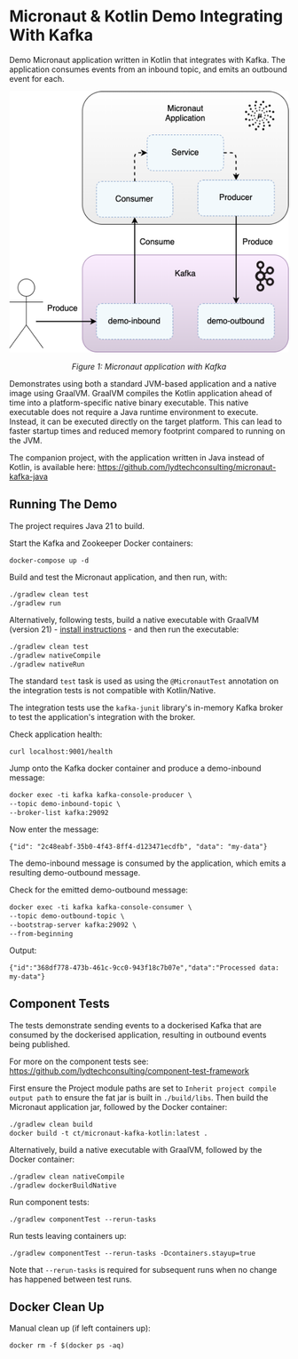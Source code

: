 # Micronaut & Kotlin Demo Integrating With Kafka

Demo Micronaut application written in Kotlin that integrates with Kafka.  The application consumes events from an inbound topic, and emits an outbound event for each.

<div style="text-align:center"><img src="micronaut-kafka.png" /></div>
<p style="text-align: center;"><I>Figure 1: Micronaut application with Kafka</I></p>

Demonstrates using both a standard JVM-based application and a native image using GraalVM.  GraalVM compiles the Kotlin application ahead of time into a platform-specific native binary executable. This native executable does not require a Java runtime environment to execute. Instead, it can be executed directly on the target platform.  This can lead to faster startup times and reduced memory footprint compared to running on the JVM.

The companion project, with the application written in Java instead of Kotlin, is available here:
https://github.com/lydtechconsulting/micronaut-kafka-java

## Running The Demo

The project requires Java 21 to build.

Start the Kafka and Zookeeper Docker containers:
```
docker-compose up -d
```

Build and test the Micronaut application, and then run, with:
```
./gradlew clean test
./gradlew run
```

Alternatively, following tests, build a native executable with GraalVM (version 21) - [install instructions](https://www.graalvm.org/latest/docs/getting-started/) - and then run the executable:
```
./gradlew clean test
./gradlew nativeCompile
./gradlew nativeRun
```
The standard `test` task is used as using the `@MicronautTest` annotation on the integration tests is not compatible with Kotlin/Native.

The integration tests use the `kafka-junit` library's in-memory Kafka broker to test the application's integration with the broker.

Check application health:
```
curl localhost:9001/health
```

Jump onto the Kafka docker container and produce a demo-inbound message:
```
docker exec -ti kafka kafka-console-producer \
--topic demo-inbound-topic \
--broker-list kafka:29092
```
Now enter the message:
```
{"id": "2c48eabf-35b0-4f43-8ff4-d123471ecdfb", "data": "my-data"}
```
The demo-inbound message is consumed by the application, which emits a resulting demo-outbound message.

Check for the emitted demo-outbound message:
```
docker exec -ti kafka kafka-console-consumer \
--topic demo-outbound-topic \
--bootstrap-server kafka:29092 \
--from-beginning
```
Output:
```
{"id":"368df778-473b-461c-9cc0-943f18c7b07e","data":"Processed data: my-data"}
```

## Component Tests

The tests demonstrate sending events to a dockerised Kafka that are consumed by the dockerised application, resulting in outbound events being published.

For more on the component tests see: https://github.com/lydtechconsulting/component-test-framework

First ensure the Project module paths are set to `Inherit project compile output path` to ensure the fat jar is built in `./build/libs`.  Then build the Micronaut application jar, followed by the Docker container:
```
./gradlew clean build
docker build -t ct/micronaut-kafka-kotlin:latest .
```

Alternatively, build a native executable with GraalVM, followed by the Docker container:
```
./gradlew clean nativeCompile
./gradlew dockerBuildNative
```

Run component tests:
```
./gradlew componentTest --rerun-tasks
```

Run tests leaving containers up:
```
./gradlew componentTest --rerun-tasks -Dcontainers.stayup=true
```

Note that `--rerun-tasks` is required for subsequent runs when no change has happened between test runs.

## Docker Clean Up

Manual clean up (if left containers up):
```
docker rm -f $(docker ps -aq)
```
